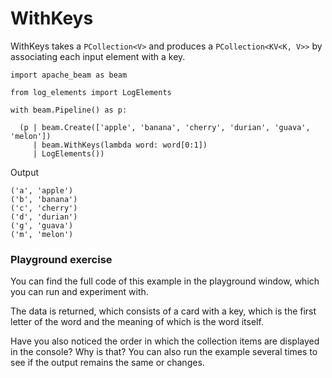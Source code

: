 <!--
Licensed under the Apache License, Version 2.0 (the "License");
you may not use this file except in compliance with the License.
You may obtain a copy of the License at
http://www.apache.org/licenses/LICENSE-2.0
Unless required by applicable law or agreed to in writing, software
distributed under the License is distributed on an "AS IS" BASIS,
WITHOUT WARRANTIES OR CONDITIONS OF ANY KIND, either express or implied.
See the License for the specific language governing permissions and
limitations under the License.
-->

# WithKeys

WithKeys takes a ```PCollection<V>``` and produces a ```PCollection<KV<K, V>>``` by associating each input element with a key.

```
import apache_beam as beam

from log_elements import LogElements

with beam.Pipeline() as p:

  (p | beam.Create(['apple', 'banana', 'cherry', 'durian', 'guava', 'melon'])
     | beam.WithKeys(lambda word: word[0:1])
     | LogElements())
```

Output
```
('a', 'apple')
('b', 'banana')
('c', 'cherry')
('d', 'durian')
('g', 'guava')
('m', 'melon')
```

### Playground exercise

You can find the full code of this example in the playground window, which you can run and experiment with.

The data is returned, which consists of a card with a key, which is the first letter of the word and the meaning of which is the word itself.

Have you also noticed the order in which the collection items are displayed in the console? Why is that? You can also run the example several times to see if the output remains the same or changes.